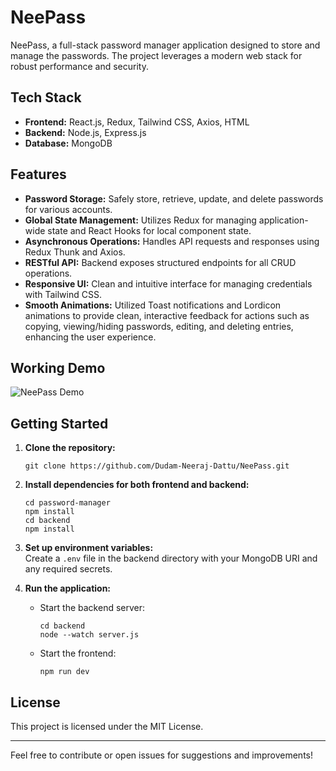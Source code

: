 # NeePass

NeePass, a full-stack password manager application designed to store and manage the passwords. The project leverages a modern web stack for robust performance and security.

## Tech Stack

- **Frontend:** React.js, Redux, Tailwind CSS, Axios, HTML
- **Backend:** Node.js, Express.js
- **Database:** MongoDB

## Features

- **Password Storage:** Safely store, retrieve, update, and delete passwords for various accounts.
- **Global State Management:** Utilizes Redux for managing application-wide state and React Hooks for local component state.
- **Asynchronous Operations:** Handles API requests and responses using Redux Thunk and Axios.
- **RESTful API:** Backend exposes structured endpoints for all CRUD operations.
- **Responsive UI:** Clean and intuitive interface for managing credentials with Tailwind CSS.
- **Smooth Animations:** Utilized Toast notifications and Lordicon animations to provide clean, interactive feedback for actions such as copying, viewing/hiding passwords, editing, and deleting entries, enhancing the user experience.

## Working Demo

![NeePass Demo](./public/demo.gif)


## Getting Started

1. **Clone the repository:**
   ```
   git clone https://github.com/Dudam-Neeraj-Dattu/NeePass.git
   ```

2. **Install dependencies for both frontend and backend:**
   ```
   cd password-manager
   npm install
   cd backend
   npm install
   ```

3. **Set up environment variables:**  
   Create a `.env` file in the backend directory with your MongoDB URI and any required secrets.

4. **Run the application:**
   - Start the backend server:
     ```
     cd backend
     node --watch server.js
     ```
   - Start the frontend:
     ```     
     npm run dev
     ```

## License

This project is licensed under the MIT License.

---

Feel free to contribute or open issues for suggestions and improvements!